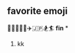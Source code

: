 ## favorite emoji
:rice::rice_ball::fried_shrimp::ice_cream::dango::airplane::jp::snowboarder::surfer:
**fin**
*
1. kk
